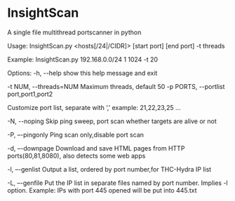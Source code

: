 InsightScan
===========

A single file multithread portscanner in python

Usage: InsightScan.py <hosts[/24|/CIDR]> [start port] [end port] -t threads

Example: InsightScan.py 192.168.0.0/24 1 1024 -t 20

Options:
-h, --help show this help message and exit

-t NUM, --threads=NUM
Maximum threads, default 50
-p PORTS, --portlist port,port1,port2

Customize port list, separate with ‘,’ example:
21,22,23,25 …

-N, --noping Skip ping sweep, port scan whether targets are alive or not

-P, –-pingonly Ping scan only,disable port scan

-d, –-downpage Download and save HTML pages from HTTP
ports(80,81,8080), also detects some web apps

-l, –-genlist Output a list, ordered by port number,for THC-Hydra IP
list

-L, –-genfile Put the IP list in separate files named by port number. Implies -l option. Example: IPs with port 445
opened will be put into 445.txt
